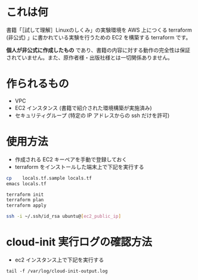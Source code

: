 # これは何

書籍「［試して理解］Linuxのしくみ」の実験環境を AWS 上につくる terraform (非公式) 」に書かれている実験を行うための EC2 を構築する terraform です。

**個人が非公式に作成したもの** であり、書籍の内容に対する動作の完全性は保証されていません。また、原作者様・出版社様とは一切関係ありません。

# 作られるもの

- VPC
- EC2 インスタンス (書籍で紹介された環境構築が実施済み)
- セキュリティグループ (特定の IP アドレスからの ssh だけを許可)

# 使用方法

- 作成される EC2 キーペアを手動で登録しておく
- terraform をインストールした端末上で下記を実行する

```sh
cp    locals.tf.sample locals.tf
emacs locals.tf

terraform init
terraform plan
terraform apply

ssh -i ~/.ssh/id_rsa ubuntu@[ec2_public_ip]
```

# cloud-init 実行ログの確認方法

- ec2 インスタンス上で下記を実行する

```
tail -f /var/log/cloud-init-output.log
```
